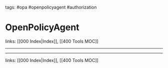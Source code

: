tags: #opa #openpolicyagent #authorization

# OpenPolicyAgent

links: [[000 Index|Index]], [[400 Tools MOC]]

---


---
links: [[000 Index|Index]], [[400 Tools MOC]]